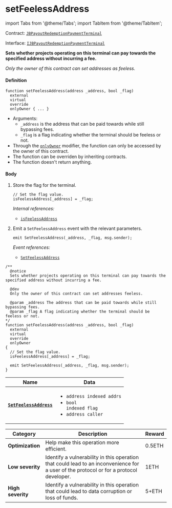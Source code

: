 # setFeelessAddress

import Tabs from '@theme/Tabs';
import TabItem from '@theme/TabItem';

Contract: [`JBPayoutRedemptionPaymentTerminal`](/dev/api/contracts/or-payment-terminals/or-abstract/jbpayoutredemptionpaymentterminal/README.md)​‌

Interface: [`IJBPayoutRedemptionPaymentTerminal`](/dev/api/interfaces/ijbpayoutredemptionpaymentterminal.md)

<Tabs>
<TabItem value="Step by step" label="Step by step">

**Sets whether projects operating on this terminal can pay towards the specified address without incurring a fee.**

_Only the owner of this contract can set addresses as feeless._

#### Definition

```
function setFeelessAddress(address _address, bool _flag)
  external
  virtual
  override
  onlyOwner { ... }
```

* Arguments:
  * `_address` is the address that can be paid towards while still bypassing fees.
  * `_flag` is a flag indicating whether the terminal should be feeless or not.
* Through the [`onlyOwner`](https://docs.openzeppelin.com/contracts/4.x/api/ownership#Ownable-onlyOwner--) modifier, the function can only be accessed by the owner of this contract.
* The function can be overriden by inheriting contracts.
* The function doesn't return anything.

#### Body

1.  Store the flag for the terminal.

    ```
    // Set the flag value.
    isFeelessAddress[_address] = _flag;
    ```

    _Internal references:_

    * [`isFeelessAddress`](/dev/api/contracts/or-payment-terminals/or-abstract/jbpayoutredemptionpaymentterminal/properties/isfeelessaddress.md)
2.  Emit a `SetFeelessAddress` event with the relevant parameters.

    ```
    emit SetFeelessAddress(_address, _flag, msg.sender);
    ```

    _Event references:_

    * [`SetFeelessAddress`](/dev/api/contracts/or-payment-terminals/or-abstract/jbpayoutredemptionpaymentterminal/events/setfeelessaddress.md)

</TabItem>

<TabItem value="Code" label="Code">

```
/**
  @notice
  Sets whether projects operating on this terminal can pay towards the specified address without incurring a fee.

  @dev
  Only the owner of this contract can set addresses feeless.

  @param _address The address that can be paid towards while still bypassing fees.
  @param _flag A flag indicating whether the terminal should be feeless or not.
*/
function setFeelessAddress(address _address, bool _flag)
  external
  virtual
  override
  onlyOwner
{
  // Set the flag value.
  isFeelessAddress[_address] = _flag;

  emit SetFeelessAddress(_address, _flag, msg.sender);
}
```

</TabItem>

<TabItem value="Events" label="Events">

| Name                                          | Data                                                                                                                                                    |
| --------------------------------------------- | ------------------------------------------------------------------------------------------------------------------------------------------------------- |
| [**`SetFeelessAddress`**](/dev/api/contracts/or-payment-terminals/or-abstract/jbpayoutredemptionpaymentterminal/events/setfeelessaddress.md) | <ul><li><code>address indexed addrs</code></li><li><code>bool indexed flag</code></li><li><code>address caller</code></li></ul> |

</TabItem>

<TabItem value="Bug bounty" label="Bug bounty">

| Category          | Description                                                                                                                            | Reward |
| ----------------- | -------------------------------------------------------------------------------------------------------------------------------------- | ------ |
| **Optimization**  | Help make this operation more efficient.                                                                                               | 0.5ETH |
| **Low severity**  | Identify a vulnerability in this operation that could lead to an inconvenience for a user of the protocol or for a protocol developer. | 1ETH   |
| **High severity** | Identify a vulnerability in this operation that could lead to data corruption or loss of funds.                                        | 5+ETH  |

</TabItem>
</Tabs>
